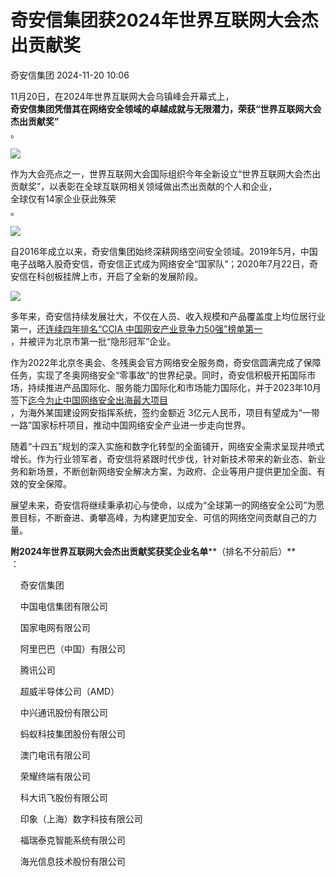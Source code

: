 #  奇安信集团获2024年世界互联网大会杰出贡献奖   
 奇安信集团   2024-11-20 10:06  
  
11月20日，在2024年世界互联网大会乌镇峰会开幕式上，  
**奇安信集团凭借其在网络安全领域的卓越成就与无限潜力，荣获“世界互联网大会杰出贡献奖”**  
。  
  
![](https://mmbiz.qpic.cn/mmbiz_png/G3LNmiaOGjarvRTnOw8TU9UZyeVumesZk7Z8utwVyiboybPIXHcZE1rpHFLwUmh9OxpwwSv7Slz0ChaicFx1lkxYQ/640?wx_fmt=png&from=appmsg "")  
  
  
作为大会亮点之一，世界互联网大会国际组织今年全新设立“世界互联网大会杰出贡献奖”，以表彰在全球互联网相关领域做出杰出贡献的个人和企业，  
全球仅有14家企业获此殊荣  
。  
  
![](https://mmbiz.qpic.cn/mmbiz_jpg/G3LNmiaOGjarvRTnOw8TU9UZyeVumesZklibgh7HRm77zuU2cCbibXO53lCgDQhbKtDFwqLJ8ozHqhvSpEpr0ThuA/640?wx_fmt=jpeg&from=appmsg "")  
  
自2016年成立以来，奇安信集团始终深耕网络空间安全领域。2019年5月，中国电子战略入股奇安信，奇安信正式成为网络安全“国家队”；2020年7月22日，奇安信在科创板挂牌上市，开启了全新的发展阶段。  
  
![](https://mmbiz.qpic.cn/mmbiz_jpg/G3LNmiaOGjarvRTnOw8TU9UZyeVumesZk7qtXBYOubAVJ6171A7yBG9ZJZjmhjZxxibInX5G1dOA2ibWpKgPu0IAQ/640?wx_fmt=jpeg&from=appmsg "")  
  
多年来，奇安信持续发展壮大，不仅在人员、收入规模和产品覆盖度上均位居行业第一，还[连续四年排名“CCIA 中国网安产业竞争力50强”榜单第一](http://mp.weixin.qq.com/s?__biz=MzU0NDk0NTAwMw==&mid=2247617283&idx=1&sn=336e1dd4a8322b0944ff0d24911dca99&chksm=fb772d07cc00a411bb44809b2c92c1dc54661a911b81a6c666e7b73249970ad1af918094b8de&scene=21#wechat_redirect)  
，并被评为北京市第一批“隐形冠军”企业。  
  
作为2022年北京冬奥会、冬残奥会官方网络安全服务商，奇安信圆满完成了保障任务，实现了冬奥网络安全“零事故”的世界纪录。同时，奇安信积极开拓国际市场，持续推进产品国际化、服务能力国际化和市场能力国际化，并于2023年10月签下[迄今为止中国网络安全出海最大项目](http://mp.weixin.qq.com/s?__biz=MzU0NDk0NTAwMw==&mid=2247599565&idx=1&sn=17cf5294eab2e4c95dd97bca33c1d421&chksm=fb7763c9cc00eadf71fb0a56345f286a938634b5d754bd141b2e47a0c3b8bf940b09f591c2cb&scene=21#wechat_redirect)  
，为海外某国建设网安指挥系统，签约金额近 3亿元人民币，项目有望成为“一带一路”国家标杆项目，推动中国网络安全产业进一步走向世界。  
  
随着“十四五”规划的深入实施和数字化转型的全面铺开，网络安全需求呈现井喷式增长。作为行业领军者，奇安信将紧跟时代步伐，针对新技术带来的新业态、新业务和新场景，不断创新网络安全解决方案，为政府、企业等用户提供更加全面、有效的安全保障。  
  
展望未来，奇安信将继续秉承初心与使命，以成为“全球第一的网络安全公司”为愿景目标，不断奋进、勇攀高峰，为构建更加安全、可信的网络空间贡献自己的力量。  
  
**附2024年世界互联网大会杰出贡献奖获奖企业名单****（排名不分前后）**  
：  
  
    奇安信集团  
  
    中国电信集团有限公司  
  
    国家电网有限公司  
  
    阿里巴巴（中国）有限公司  
  
    腾讯公司  
  
    超威半导体公司（AMD）  
  
    中兴通讯股份有限公司  
  
    蚂蚁科技集团股份有限公司  
  
    澳门电讯有限公司  
  
    荣耀终端有限公司  
  
    科大讯飞股份有限公司  
  
    印象（上海）数字科技有限公司  
  
    福瑞泰克智能系统有限公司  
  
    海光信息技术股份有限公司  
  
